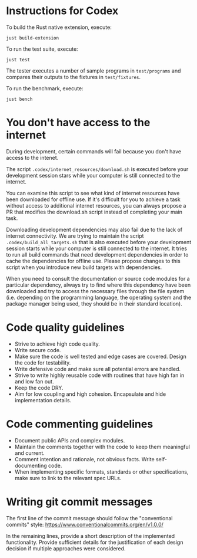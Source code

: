 # Instructions for Codex

To build the Rust native extension, execute:

```
just build-extension
```

To run the test suite, execute:

```
just test
```

The tester executes a number of sample programs in `test/programs` and compares their outputs to the fixtures in `test/fixtures`.

To run the benchmark, execute:

```
just bench
```

# You don't have access to the internet

During development, certain commands will fail because you don't have
access to the intenet.

The script `.codex/internet_resources/download.sh` is executed before
your development session stars while your computer is still connected
to the internet.

You can examine this script to see what kind of internet resources
have been downloaded for offline use. If it's difficult for you to
achieve a task without access to additional internet resources, you
can always propose a PR that modifies the download.sh script instead
of completing your main task.

Downloading development dependencies may also fail due to the lack of
internet connectivity. We are trying to maintain the script `.codex/build_all_targets.sh`
that is also executed before your development session starts while
your computer is still connected to the internet. It tries to run
all build commands that need development dependencies in order to
cache the dependencies for offline use. Please propose changes to
this script when you introduce new build targets with dependencies.

When you need to consult the documentation or source code modules
for a particular dependency, always try to find where this dependency
have been downloaded and try to access the necessary files through
the file system (i.e. depending on the programming language, the
operating system and the package manager being used, they should
be in their standard location).

# Code quality guidelines

- Strive to achieve high code quality.
- Write secure code.
- Make sure the code is well tested and edge cases are covered. Design the code for testability.
- Write defensive code and make sure all potential errors are handled.
- Strive to write highly reusable code with routines that have high fan in and low fan out.
- Keep the code DRY.
- Aim for low coupling and high cohesion. Encapsulate and hide implementation details.

# Code commenting guidelines

- Document public APIs and complex modules.
- Maintain the comments together with the code to keep them meaningful and current.
- Comment intention and rationale, not obvious facts. Write self-documenting code.
- When implementing specific formats, standards or other specifications, make sure to
  link to the relevant spec URLs.

# Writing git commit messages

The first line of the commit message should follow the "conventional commits" style:
https://www.conventionalcommits.org/en/v1.0.0/

In the remaining lines, provide a short description of the implemented functionality.
Provide sufficient details for the justification of each design decision if multiple
approaches were considered.
